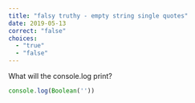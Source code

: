 ```yaml
---
title: "falsy truthy - empty string single quotes"
date: 2019-05-13
correct: "false"
choices:
  - "true"
  - "false"
---
```


What will the console.log print?

```js
console.log(Boolean(''))
```
